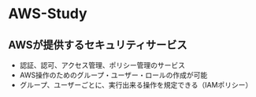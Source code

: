 # AWS-Study
## AWSが提供するセキュリティサービス
- 認証、認可、アクセス管理、ポリシー管理のサービス
- AWS操作のためのグループ・ユーザー・ロールの作成が可能
- グループ、ユーザーごとに、実⾏出来る操作を規定できる（IAMポリシー）



